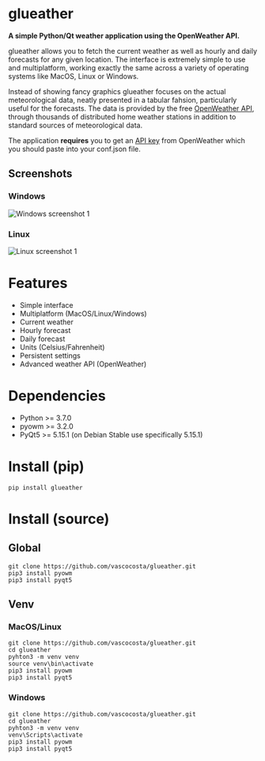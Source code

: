 # glueather

**A simple Python/Qt weather application using the OpenWeather API.**

glueather allows you to fetch the current weather as well as hourly and daily forecasts for any given location. The interface is extremely simple to use and multiplatform, working exactly the same across a variety of operating systems like MacOS, Linux or Windows.

Instead of showing fancy graphics glueather focuses on the actual meteorological data, neatly presented in a tabular fahsion, particularly useful for the forecasts. The data is provided by the free [OpenWeather API](https://openweathermap.org/), through thousands of distributed home weather stations in addition to standard sources of meteorological data.

The application **requires** you to get an [API key](https://home.openweathermap.org/users/sign_up) from OpenWeather which you should paste into your conf.json file.

## Screenshots

### Windows

![Windows screenshot 1](https://i.imgur.com/lTc87Yq.png)

### Linux

![Linux screenshot 1](https://i.imgur.com/494m1jA.png)

# Features

* Simple interface
* Multiplatform (MacOS/Linux/Windows)
* Current weather
* Hourly forecast
* Daily forecast
* Units (Celsius/Fahrenheit)
* Persistent settings
* Advanced weather API (OpenWeather)

# Dependencies

* Python >= 3.7.0
* pyowm >= 3.2.0
* PyQt5 >= 5.15.1 (on Debian Stable use specifically 5.15.1) 

# Install (pip)

```
pip install glueather
```

# Install (source)

## Global

```
git clone https://github.com/vascocosta/glueather.git
pip3 install pyowm
pip3 install pyqt5
```

## Venv

### MacOS/Linux

```
git clone https://github.com/vascocosta/glueather.git
cd glueather
pyhton3 -m venv venv
source venv\bin\activate
pip3 install pyowm
pip3 install pyqt5
```

### Windows

```
git clone https://github.com/vascocosta/glueather.git
cd glueather
pyhton3 -m venv venv
venv\Scripts\activate
pip3 install pyowm
pip3 install pyqt5
```
